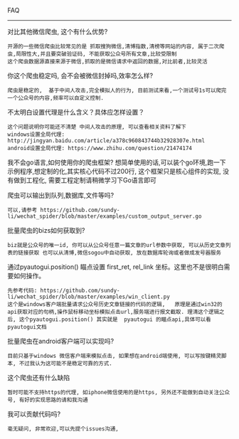 FAQ

------------------------------------------------------------------------

对比其他微信爬虫, 这个有什么优势?

    开源的一些微信爬虫比较常见的是 抓取搜狗微信,清博指数,清榜等网站的内容, 属于二次爬虫,局限性大,并且要突破验证码, 不能获取公众号所有文章,比较受限制
    这个爬虫数据源直接来源于微信,抓取的是微信请求中返回的数据,对比前者,比较灵活

你这个爬虫稳定吗, 会不会被微信封掉吗,效率怎么样?

    爬虫是稳定的,  基于中间人攻击,完全模拟人的行为, 目前测试来看,一个测试号1s可以爬完一个公众号的内容,频率可以自定义控制.


不太明白设置代理是什么含义？具体应怎样设置？
    
    这个问题说明你可能还不清楚 中间人攻击的原理, 可以查看相关资料了解下
    windows设置全局代理: http://jingyan.baidu.com/article/a378c960843744b32928307e.html
    android设置全局代理: https://www.zhihu.com/question/21474174

我不会go语言,如何使用你的爬虫框架?
    想简单使用的话,可以装个go环境,跑一下示例程序,想定制的化,其实核心代码不过200行, 这个框架只是核心组件的实现, 没有做到工程化, 需要工程定制请稍微学习下Go语言即可

爬虫可以输出到队列,数据库,文件等吗?

    可以,请参考 https://github.com/sundy-li/wechat_spider/blob/master/examples/custom_output_server.go

批量爬虫的bizs如何获取到?

    biz就是公众号的唯一id, 你可以从公众号任意一篇文章的url参数中获取, 可以从历史文章列表的链接获取 也可以从清博,微信sogou中自动获取, 放在数据库轮询或者做成发号器服务   
    

通过pyautogui.position() 瞄点设置 first_ret, rel_link 坐标。这里也不是很明白需要如何操作。
    
    先参考代码: https://github.com/sundy-li/wechat_spider/blob/master/examples/win_client.py
    这个是windows客户端批量请求公众号历史文章链接的代码的逻辑,   原理是通过win32的api获取对应的句柄,操作鼠标移动坐标模拟点击url,服务端进行报文截取. 理清这个逻辑之后, 这个pyautogui.position() 其实就是  pyautogui 的瞄点api,具体可以看pyautogui文档
    

批量爬虫在android客户端可以实现吗?

    目前只基于windows 微信客户端来模拟点击, 如果想在android端使用, 可以写按键精灵脚本, 不过我认为这可能不是稳定可靠的方式.


这个爬虫还有什么缺陷

    暂时可能不支持https的代理, 如iphone微信使用的是https, 另外还不能做到自动关注公众号, 有好的实现思路的请和我沟通

我可以贡献代码吗?

    毫无疑问, 非常欢迎,可以先提个issues沟通, 






